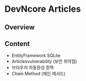# DevNcore Articles

## Overview

## Content
- EntityFramework SQLite
- Articlesvulnerability (보안 취약점)
- 브라우저 자동완성 정책
- Chain Method (체인 메서드)
